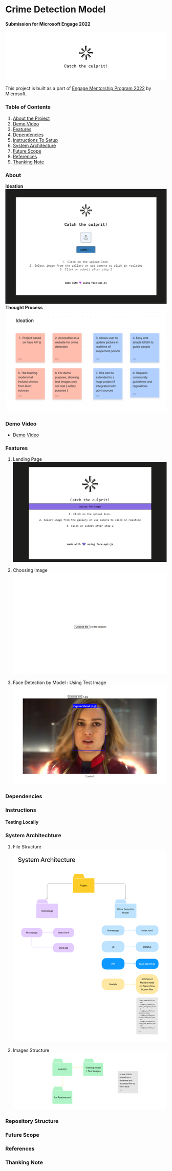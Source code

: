 # Crime Detection Model
#### Submission for Microsoft Engage 2022
![Heading](https://github.com/mailforwork/Engage-2022/blob/main/images/header.png)

This project is built as a part of [Engage Mentorship Program 2022](https://acehacker.com/microsoft/engage2022) by Microsoft.

### Table of Contents
1. [About the Project](#about)
2. [Demo Video](#demo-video)
3. [Features](#features)
4. [Dependencies](#dependencies)
5. [Instructions To Setup](#instructions)
6. [System Architecture](#system-architechture)
7. [Future Scope](#future-scope)
8. [References](#references)
9. [Thanking Note](#thanking-note)


### About
**Ideation**
![Basic Idea](https://github.com/mailforwork/Engage-2022/blob/main/images/Ideation.png)
**Thought Process**
![enter image description here](https://github.com/mailforwork/Engage-2022/blob/main/images/ideation_1.png)

### Demo Video
- [Demo Video](#)

### Features
1. Landing Page
![enter image description here](https://github.com/mailforwork/Engage-2022/blob/main/images/coded_file.png)

2. Choosing Image
![enter image description here](https://github.com/mailforwork/Engage-2022/blob/main/images/choose_image.png)

3. Face Detection by Model : Using Test Image
![enter image description here](https://github.com/mailforwork/Engage-2022/blob/main/images/test_image.png)


### Dependencies

 
### Instructions

#### Testing Locally


### System Architechture
1. File Structure
![enter image description here](https://github.com/mailforwork/Engage-2022/blob/main/images/System%20Architecture.png)

2. Images Structure 
![enter image description here](https://github.com/mailforwork/Engage-2022/blob/main/images/Images.png)

### Repository Structure



### Future Scope

### References


### Thanking Note


